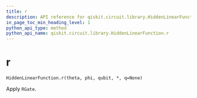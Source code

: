 ```yaml
---
title: r
description: API reference for qiskit.circuit.library.HiddenLinearFunction.r
in_page_toc_min_heading_level: 1
python_api_type: method
python_api_name: qiskit.circuit.library.HiddenLinearFunction.r
---
```


# r

<span id="qiskit.circuit.library.HiddenLinearFunction.r" />

`HiddenLinearFunction.r(theta, phi, qubit, *, q=None)`

Apply `RGate`.

